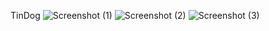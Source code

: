 TinDog
![Screenshot (1)](https://user-images.githubusercontent.com/95139860/232219799-9c64c648-2d98-4882-a05f-0b79e98ae634.png)
![Screenshot (2)](https://user-images.githubusercontent.com/95139860/232219862-6035a988-a0a9-44f6-bcea-d7a6ff6e11fd.png)
![Screenshot (3)](https://user-images.githubusercontent.com/95139860/232220005-3d06022f-d9dc-4739-9e07-2bf218542eb0.png)
